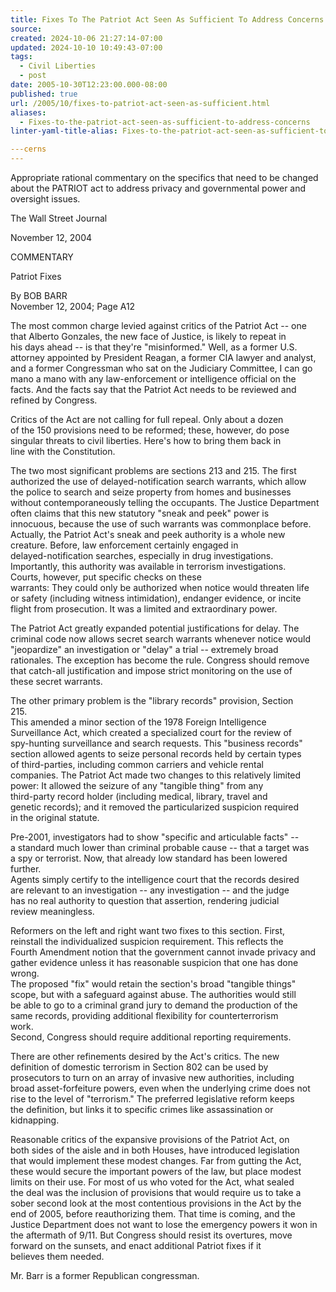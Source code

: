 ```yaml
---
title: Fixes To The Patriot Act Seen As Sufficient To Address Concerns
source: 
created: 2024-10-06 21:27:14-07:00
updated: 2024-10-10 10:49:43-07:00
tags:
  - Civil Liberties
  - post
date: 2005-10-30T12:23:00.000-08:00
published: true
url: /2005/10/fixes-to-patriot-act-seen-as-sufficient.html
aliases:
  - Fixes-to-the-patriot-act-seen-as-sufficient-to-address-concerns
linter-yaml-title-alias: Fixes-to-the-patriot-act-seen-as-sufficient-to-address-concerns

---cerns
---
```



Appropriate rational commentary on the specifics that need to be changed about the PATRIOT act to address privacy and governmental power and oversight issues.  
  
[](https://online.wsj.com/article_print/0,,SB110022195361672222,00.html)  
  
The Wall Street Journal  
  
  
November 12, 2004  
  
COMMENTARY  
  
  
Patriot Fixes  
  
By BOB BARR  
November 12, 2004; Page A12  
  
  
The most common charge levied against critics of the Patriot Act -- one  
that Alberto Gonzales, the new face of Justice, is likely to repeat in  
his days ahead -- is that they're "misinformed." Well, as a former U.S.  
attorney appointed by President Reagan, a former CIA lawyer and analyst,  
and a former Congressman who sat on the Judiciary Committee, I can go  
mano a mano with any law-enforcement or intelligence official on the  
facts. And the facts say that the Patriot Act needs to be reviewed and  
refined by Congress.  
  
Critics of the Act are not calling for full repeal. Only about a dozen  
of the 150 provisions need to be reformed; these, however, do pose  
singular threats to civil liberties. Here's how to bring them back in  
line with the Constitution.  
  
The two most significant problems are sections 213 and 215. The first  
authorized the use of delayed-notification search warrants, which allow  
the police to search and seize property from homes and businesses  
without contemporaneously telling the occupants. The Justice Department  
often claims that this new statutory "sneak and peek" power is  
innocuous, because the use of such warrants was commonplace before.  
Actually, the Patriot Act's sneak and peek authority is a whole new  
creature. Before, law enforcement certainly engaged in  
delayed-notification searches, especially in drug investigations.  
Importantly, this authority was available in terrorism investigations.  
Courts, however, put specific checks on these  
warrants: They could only be authorized when notice would threaten life  
or safety (including witness intimidation), endanger evidence, or incite  
flight from prosecution. It was a limited and extraordinary power.  
  
The Patriot Act greatly expanded potential justifications for delay. The  
criminal code now allows secret search warrants whenever notice would  
"jeopardize" an investigation or "delay" a trial -- extremely broad  
rationales. The exception has become the rule. Congress should remove  
that catch-all justification and impose strict monitoring on the use of  
these secret warrants.  
  
The other primary problem is the "library records" provision, Section  
215.  
This amended a minor section of the 1978 Foreign Intelligence  
Surveillance Act, which created a specialized court for the review of  
spy-hunting surveillance and search requests. This "business records"  
section allowed agents to seize personal records held by certain types  
of third-parties, including common carriers and vehicle rental  
companies. The Patriot Act made two changes to this relatively limited  
power: It allowed the seizure of any "tangible thing" from any  
third-party record holder (including medical, library, travel and  
genetic records); and it removed the particularized suspicion required  
in the original statute.  
  
Pre-2001, investigators had to show "specific and articulable facts" --  
a standard much lower than criminal probable cause -- that a target was  
a spy or terrorist. Now, that already low standard has been lowered  
further.  
Agents simply certify to the intelligence court that the records desired  
are relevant to an investigation -- any investigation -- and the judge  
has no real authority to question that assertion, rendering judicial  
review meaningless.  
  
Reformers on the left and right want two fixes to this section. First,  
reinstall the individualized suspicion requirement. This reflects the  
Fourth Amendment notion that the government cannot invade privacy and  
gather evidence unless it has reasonable suspicion that one has done  
wrong.  
The proposed "fix" would retain the section's broad "tangible things"  
scope, but with a safeguard against abuse. The authorities would still  
be able to go to a criminal grand jury to demand the production of the  
same records, providing additional flexibility for counterterrorism  
work.  
Second, Congress should require additional reporting requirements.  
  
There are other refinements desired by the Act's critics. The new  
definition of domestic terrorism in Section 802 can be used by  
prosecutors to turn on an array of invasive new authorities, including  
broad asset-forfeiture powers, even when the underlying crime does not  
rise to the level of "terrorism." The preferred legislative reform keeps  
the definition, but links it to specific crimes like assassination or  
kidnapping.  
  
Reasonable critics of the expansive provisions of the Patriot Act, on  
both sides of the aisle and in both Houses, have introduced legislation  
that would implement these modest changes. Far from gutting the Act,  
these would secure the important powers of the law, but place modest  
limits on their use. For most of us who voted for the Act, what sealed  
the deal was the inclusion of provisions that would require us to take a  
sober second look at the most contentious provisions in the Act by the  
end of 2005, before reauthorizing them. That time is coming, and the  
Justice Department does not want to lose the emergency powers it won in  
the aftermath of 9/11. But Congress should resist its overtures, move  
forward on the sunsets, and enact additional Patriot fixes if it  
believes them needed.  
  
Mr. Barr is a former Republican congressman.